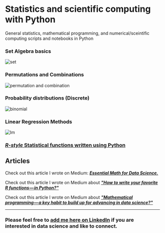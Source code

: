 # Statistics and scientific computing with Python
General statistics, mathematical programming, and numerical/sceintific computing scripts and notebooks in Python

### Set Algebra basics
![set](http://www.efgh.com/math/algebra/venn.gif)
### Permutations and Combinations
![permutation and combination](http://slideplayer.com/slide/6113299/18/images/1/Permutation+and+Combination.jpg)
### Probability distributions (Discrete)
![binomial](https://d1whtlypfis84e.cloudfront.net/guides/wp-content/uploads/2018/09/03051417/11.jpg)
### Linear Regression Methods
![lm](https://rasbt.github.io/mlxtend/user_guide/regressor/LinearRegression_files/simple_regression.png)
### [_R-style_ Statistical functions written using Python](https://github.com/tirthajyoti/Stats-Maths-with-Python/blob/master/R-style%20Functions.ipynb)

## Articles
Check out this article I wrote on Medium: ___[Essential Math for Data Science.](https://towardsdatascience.com/essential-math-for-data-science-why-and-how-e88271367fbd)___

Check out this article I wrote on Medium about ___["How to write your favorite R functions — in Python?"](https://towardsdatascience.com/how-to-write-your-favorite-r-functions-in-python-11e1e9c29089)___

Check out this article I wrote on Medium about ___["Mathematical programming — a key habit to build up for advancing in data science?"](https://towardsdatascience.com/mathematical-programming-a-key-habit-to-built-up-for-advancing-in-data-science-c6d5c29533be)___

----

### Please feel free to [add me here on LinkedIn](https://www.linkedin.com/in/tirthajyoti-sarkar-2127aa7/) if you are interested in data science and like to connect.
